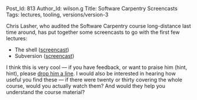Post_Id: 813
Author_Id: wilson.g
Title: Software Carpentry Screencasts
Tags: lectures, tooling, versions/version-3

<p>Chris Lasher, who audited the Software Carpentry course long-distance last time around, has put together some screencasts to go with the first few lectures:</p>
<ul>
<li>The shell (<a href="http://showmedo.com/videotutorials/series?name=pQZLHo5Df">screencast</a>)</li>
<li>Subversion (<a href="http://showmedo.com/videotutorials/series?name=bfNi2X3Xg">screencast</a>)</li>
</ul>
<p>I think this is very cool &mdash; if you have feedback, or want to praise him (hint, hint), please <a href="mailto:chris.lasher@gmail.com">drop him a line</a>.  I would also be interested in hearing how useful you find these &mdash; if there were twenty or thirty covering the whole course, would you actually watch them?  And would they help you understand the course material?</p>
